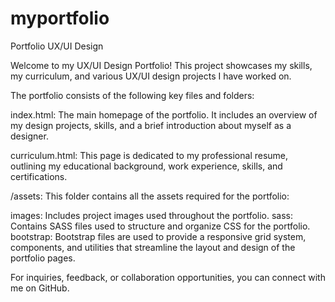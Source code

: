 # myportfolio
Portfolio UX/UI Design

Welcome to my UX/UI Design Portfolio! This project showcases my skills, my curriculum, and various UX/UI design projects I have worked on.

The portfolio consists of the following key files and folders:

index.html: The main homepage of the portfolio. It includes an overview of my design projects, skills, and a brief introduction about myself as a designer.

curriculum.html: This page is dedicated to my professional resume, outlining my educational background, work experience, skills, and certifications.

/assets: This folder contains all the assets required for the portfolio:

images: Includes project images used throughout the portfolio. sass: Contains SASS files used to structure and organize CSS for the portfolio. bootstrap: Bootstrap files are used to provide a responsive grid system, components, and utilities that streamline the layout and design of the portfolio pages.

For inquiries, feedback, or collaboration opportunities, you can connect with me on GitHub.